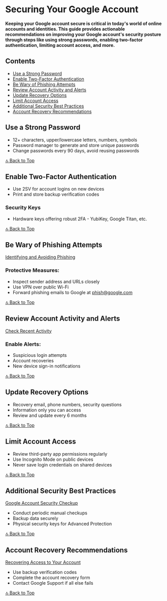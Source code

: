 # Securing Your Google Account

**Keeping your Google account secure is critical in today's world of online accounts and identities. This guide provides actionable recommendations on improving your Google account's security posture through steps like using strong passwords, enabling two-factor authentication, limiting account access, and more.**

## Contents

- [Use a Strong Password](#use-a-strong-password)
- [Enable Two-Factor Authentication](#enable-two-factor-authentication)
- [Be Wary of Phishing Attempts](#be-wary-of-phishing-attempts)
- [Review Account Activity and Alerts](#review-account-activity-and-alerts)
- [Update Recovery Options](#update-recovery-options)
- [Limit Account Access](#limit-account-access)
- [Additional Security Best Practices](#additional-security-best-practices)
- [Account Recovery Recommendations](#account-recovery-recommendations)

## Use a Strong Password

- 12+ characters, upper/lowercase letters, numbers, symbols
- Password manager to generate and store unique passwords
- Change passwords every 90 days, avoid reusing passwords

[🔝 Back to Top](#securing-your-google-account)

## Enable Two-Factor Authentication

- Use 2SV for account logins on new devices
- Print and store backup verification codes

### Security Keys

- Hardware keys offering robust 2FA - YubiKey, Google Titan, etc.

[🔝 Back to Top](#securing-your-google-account)

## Be Wary of Phishing Attempts

[Identifying and Avoiding Phishing](https://support.google.com/mail/answer/8253?hl=en)

### Protective Measures:

- Inspect sender address and URLs closely
- Use VPN over public Wi-Fi
- Forward phishing emails to Google at phish@google.com

[🔝 Back to Top](#securing-your-google-account)

## Review Account Activity and Alerts

[Check Recent Activity](https://myaccount.google.com/notifications)

### Enable Alerts:

- Suspicious login attempts
- Account recoveries
- New device sign-in notifications

[🔝 Back to Top](#securing-your-google-account)

## Update Recovery Options

- Recovery email, phone numbers, security questions
- Information only you can access
- Review and update every 6 months

[🔝 Back to Top](#securing-your-google-account)

## Limit Account Access

- Review third-party app permissions regularly
- Use Incognito Mode on public devices
- Never save login credentials on shared devices

[🔝 Back to Top](#securing-your-google-account)

## Additional Security Best Practices

[Google Account Security Checkup](https://myaccount.google.com/security-checkup)

- Conduct periodic manual checkups
- Backup data securely
- Physical security keys for Advanced Protection

[🔝 Back to Top](#securing-your-google-account)

## Account Recovery Recommendations

[Recovering Access to Your Account](https://support.google.com/accounts/answer/7682439)

- Use backup verification codes
- Complete the account recovery form
- Contact Google Support if all else fails

[🔝 Back to Top](#securing-your-google-account)
